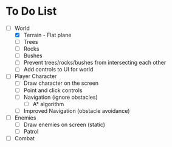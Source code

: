 # To Do List

- [ ] World
  - [x] Terrain - Flat plane
  - [ ] Trees
  - [ ] Rocks
  - [ ] Bushes
  - [ ] Prevent trees/rocks/bushes from intersecting each other
  - [ ] Add controls to UI for world
- [ ] Player Character
  - [ ] Draw character on the screen
  - [ ] Point and click controls
  - [ ] Navigation (ignore obstacles)
    - [ ] A\* algorithm
  - [ ] Improved Navigation (obstacle avoidance)
- [ ] Enemies
  - [ ] Draw enemies on screen (static)
  - [ ] Patrol
- [ ] Combat
